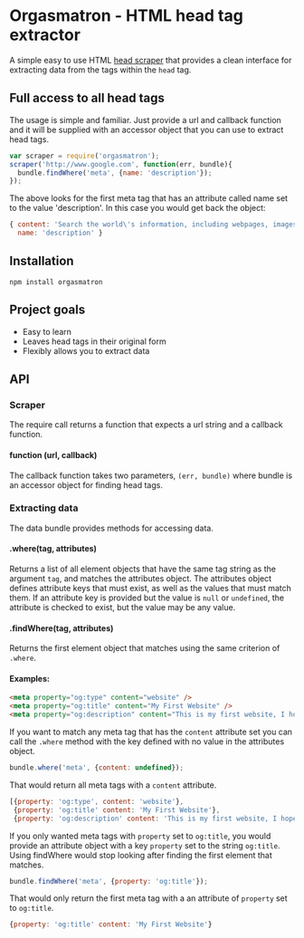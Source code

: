 # Orgasmatron - HTML head tag extractor

A simple easy to use HTML [head scraper][1] that provides a clean interface for extracting data from the tags within the `head` tag.

[1]: http://en.wikipedia.org/wiki/Orgasmatron_(massage_device)

## Full access to all head tags

The usage is simple and familiar. Just provide a url and callback function and it will be supplied with an accessor object that you can use to extract head tags.

```javascript
var scraper = require('orgasmatron');
scraper('http://www.google.com', function(err, bundle){
  bundle.findWhere('meta', {name: 'description'});
});
```

The above looks for the first meta tag that has an attribute called name set to the value 'description'. In this case you would get back the object:

```javascript
{ content: 'Search the world\'s information, including webpages, images, videos and more. Google has many special features to help you find exactly what you\'re looking for.',
  name: 'description' }
```

## Installation
`npm install orgasmatron`

## Project goals
* Easy to learn
* Leaves head tags in their original form
* Flexibly allows you to extract data

## API

### Scraper

The require call returns a function that expects a url string and a callback function.

#### function (url, callback)

The callback function takes two parameters, `(err, bundle)` where bundle is an accessor object for finding head tags.

### Extracting data

The data bundle provides methods for accessing data.

#### .where(tag, attributes)

Returns a list of all element objects that have the same tag string as the argument `tag`, and matches the attributes object. The attributes object defines attribute keys that must exist, as well as the values that must match them. If an attribute key is provided but the value is `null` or `undefined`, the attribute is checked to exist, but the value may be any value.

#### .findWhere(tag, attributes)

Returns the first element object that matches using the same criterion of `.where`.

#### Examples:

```html
<meta property="og:type" content="website" />
<meta property="og:title" content="My First Website" />
<meta property="og:description" content="This is my first website, I hope you enjoy!" />
```

If you want to match any meta tag that has the `content` attribute set you can call the `.where` method with the key defined with no value in the attributes object.

```javascript
bundle.where('meta', {content: undefined});
```

That would return all meta tags with a `content` attribute.

```javascript
[{property: 'og:type', content: 'website'},
 {property: 'og:title' content: 'My First Website'},
 {property: 'og:description' content: 'This is my first website, I hope you enjoy!'}]
```

If you only wanted meta tags with `property` set to `og:title`, you would provide an attribute object with a key `property` set to the string `og:title`. Using findWhere would stop looking after finding the first element that matches.

```javascript
bundle.findWhere('meta', {property: 'og:title'});
```

That would only return the first meta tag with a an attribute of `property` set to `og:title`.

```javascript
{property: 'og:title' content: 'My First Website'}
```
